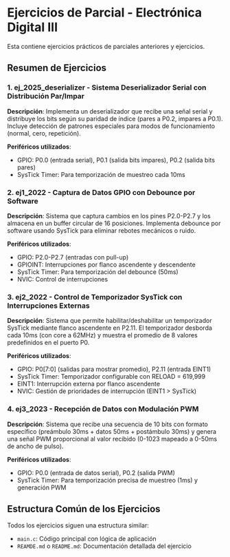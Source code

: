 # Ejercicios de Parcial - Electrónica Digital III

Esta contiene ejercicios prácticos de parciales anteriores y ejercicios.

## Resumen de Ejercicios

### 1. ej_2025_deserializer - Sistema Deserializador Serial con Distribución Par/Impar

**Descripción**: Implementa un deserializador que recibe una señal serial y distribuye los bits según su paridad de índice (pares a P0.2, impares a P0.1). Incluye detección de patrones especiales para modos de funcionamiento (normal, cero, repetición).

**Periféricos utilizados**:
- GPIO: P0.0 (entrada serial), P0.1 (salida bits impares), P0.2 (salida bits pares)
- SysTick Timer: Para temporización de muestreo cada 10ms

### 2. ej1_2022 - Captura de Datos GPIO con Debounce por Software

**Descripción**: Sistema que captura cambios en los pines P2.0-P2.7 y los almacena en un buffer circular de 16 posiciones. Implementa debounce por software usando SysTick para eliminar rebotes mecánicos o ruido.

**Periféricos utilizados**:
- GPIO: P2.0-P2.7 (entradas con pull-up)
- GPIOINT: Interrupciones por flanco ascendente y descendente
- SysTick Timer: Para temporización del debounce (50ms)
- NVIC: Control de interrupciones

### 3. ej2_2022 - Control de Temporizador SysTick con Interrupciones Externas

**Descripción**: Sistema que permite habilitar/deshabilitar un temporizador SysTick mediante flanco ascendente en P2.11. El temporizador desborda cada 10ms (con core a 62MHz) y muestra el promedio de 8 valores predefinidos en el puerto P0.

**Periféricos utilizados**:
- GPIO: P0[7:0] (salidas para mostrar promedio), P2.11 (entrada EINT1)
- SysTick Timer: Temporizador configurable con RELOAD = 619,999
- EINT1: Interrupción externa por flanco ascendente
- NVIC: Gestión de prioridades de interrupción (EINT1 > SysTick)

### 4. ej3_2023 - Recepción de Datos con Modulación PWM

**Descripción**: Sistema que recibe una secuencia de 10 bits con formato específico (preámbulo 30ms + datos 50ms + postámbulo 30ms) y genera una señal PWM proporcional al valor recibido (0-1023 mapeado a 0-50ms de ancho de pulso).

**Periféricos utilizados**:
- GPIO: P0.0 (entrada de datos serial), P0.2 (salida PWM)
- SysTick Timer: Para temporización precisa de muestreo (1ms) y generación PWM

## Estructura Común de los Ejercicios

Todos los ejercicios siguen una estructura similar:
- `main.c`: Código principal con lógica de aplicación
- `REAMDE.md` o `README.md`: Documentación detallada del ejercicio

